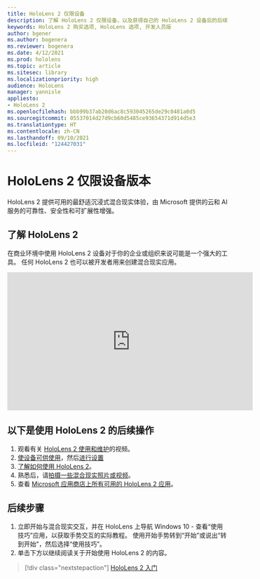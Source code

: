 ```yaml
---
title: HoloLens 2 仅限设备
description: 了解 HoloLens 2 仅限设备，以及获得自己的 HoloLens 2 设备后的后续操作。
keywords: HoloLens 2 购买选项, HoloLens 选项, 开发人员版
author: bgener
ms.author: bogenera
ms.reviewer: bogenera
ms.date: 4/12/2021
ms.prod: hololens
ms.topic: article
ms.sitesec: library
ms.localizationpriority: high
audience: HoloLens
manager: yannisle
appliesto:
- HoloLens 2
ms.openlocfilehash: bbb99b37ab20d6ac8c593045265de29c0481a0d5
ms.sourcegitcommit: 05537014d27d9cb60d5485ce93654371d914d5e3
ms.translationtype: HT
ms.contentlocale: zh-CN
ms.lasthandoff: 09/10/2021
ms.locfileid: "124427031"
---
```

# <a name="hololens-2-device-only-edition"></a>HoloLens 2 仅限设备版本

HoloLens 2 提供可用的最舒适沉浸式混合现实体验，由 Microsoft 提供的云和 AI 服务的可靠性、安全性和可扩展性增强。

## <a name="learn-about-hololens-2"></a>了解 HoloLens 2
在商业环境中使用 HoloLens 2 设备对于你的企业或组织来说可能是一个强大的工具。 任何 HoloLens 2 也可以被开发者用来创建混合现实应用。

<iframe width="560" height="315" src="https://www.youtube.com/embed/XwOnHqiNAeU" frameborder="0" allow="accelerometer; autoplay; clipboard-write; encrypted-media; gyroscope; picture-in-picture" allowfullscreen></iframe>

## <a name="heres-what-to-do-next-with-the-hololens-2"></a>以下是使用 HoloLens 2 的后续操作

1. 观看有关 [HoloLens 2 使用和维护](/hololens/hololens2-maintenance##HoloLens-2-Use-and-Care)的视频。
1. [使设备可供使用](/hololens/hololens2-setup)，然后[进行设置](/hololens/hololens2-start)
1. [了解如何使用 HoloLens 2](/hololens/holographic-home)。
1. 熟悉后，请[拍摄一些混合现实照片或视频](/hololens/holographic-photos-and-videos)。
1. 查看 [Microsoft 应用商店上所有可用的 HoloLens 2 应用](/hololens/holographic-store-apps)。

## <a name="next-steps"></a>后续步骤

1. 立即开始与混合现实交互，并在 HoloLens 上导航 Windows 10 - 查看“使用技巧”应用，以获取手势交互的实际教程。 使用开始手势转到“开始”或说出“转到开始”，然后选择“使用技巧”。
1. 单击下方以继续阅读关于开始使用 HoloLens 2 的内容。

> [!div class="nextstepaction"]
> [HoloLens 2 入门](hololens2-basic-usage.md)